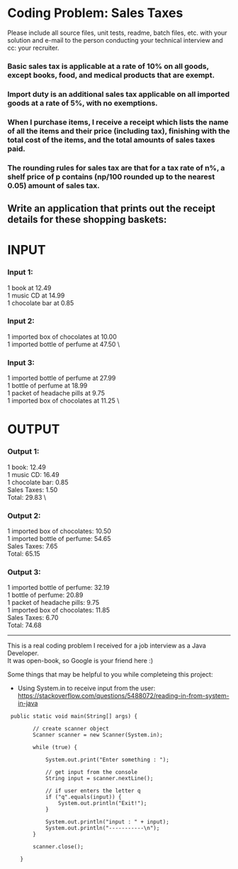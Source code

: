 # Coding Problem: Sales Taxes

Please include all source files, unit tests, readme, batch files, etc. with your solution and e-mail to the person conducting your
technical interview and cc: your recruiter.

### Basic sales tax is applicable at a rate of 10% on all goods, except books, food, and medical products that are exempt. 
### Import duty is an additional sales tax applicable on all imported goods at a rate of 5%, with no exemptions.

### When I purchase items, I receive a receipt which lists the name of all the items and their price (including tax), finishing with the total cost of the items, and the total amounts of sales taxes paid. 
### The rounding rules for sales tax are that for a tax rate of n%, a shelf price of p contains (np/100 rounded up to the nearest 0.05) amount of sales tax.

## Write an application that prints out the receipt details for these shopping baskets:

# INPUT
### Input 1:
1 book at 12.49 \
1 music CD at 14.99 \
1 chocolate bar at 0.85

### Input 2:
1 imported box of chocolates at 10.00 \
1 imported bottle of perfume at 47.50 \

### Input 3:
1 imported bottle of perfume at 27.99 \
1 bottle of perfume at 18.99 \
1 packet of headache pills at 9.75 \
1 imported box of chocolates at 11.25 \

# OUTPUT
### Output 1:
1 book: 12.49 \
1 music CD: 16.49 \
1 chocolate bar: 0.85 \
Sales Taxes: 1.50 \
Total: 29.83 \

### Output 2:
1 imported box of chocolates: 10.50 \
1 imported bottle of perfume: 54.65 \
Sales Taxes: 7.65 \
Total: 65.15

### Output 3:
1 imported bottle of perfume: 32.19 \
1 bottle of perfume: 20.89 \
1 packet of headache pills: 9.75 \
1 imported box of chocolates: 11.85 \
Sales Taxes: 6.70 \
Total: 74.68

---
This is a real coding problem I received for a job interview as a Java Developer.  
It was open-book, so Google is your friend here :)

Some things that may be helpful to you while completeing this project:
- Using System.in to receive input from the user: https://stackoverflow.com/questions/5488072/reading-in-from-system-in-java
```
 public static void main(String[] args) {

        // create scanner object
        Scanner scanner = new Scanner(System.in);
        
        while (true) {

            System.out.print("Enter something : ");
            
            // get input from the console
            String input = scanner.nextLine();

            // if user enters the letter q
            if ("q".equals(input)) {
                System.out.println("Exit!");
            }

            System.out.println("input : " + input);
            System.out.println("-----------\n");
        }

        scanner.close();

    }
```
